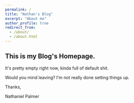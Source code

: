 ```yaml
---
permalink: /
title: "Nathan's Blog"
excerpt: "About me"
author_profile: true
redirect_from: 
  - /about/
  - /about.html
---
```


This is my Blog's Homepage.
------
It's pretty empty right now, kinda full of default shit.

Would you mind leaving? I'm not really done setting things up.

Thanks,

Nathaniel Palmer